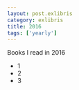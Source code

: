 ```yaml
---
layout: post.exlibris
category: exlibris
title: 2016
tags: ['yearly']
---
```


Books I read in 2016
* 1
* 2
* 3


